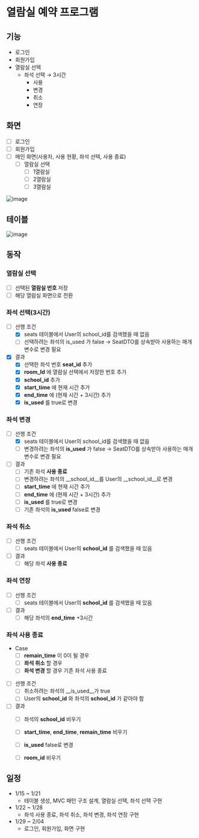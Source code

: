 # 열람실 예약 프로그램

## 기능

- 로그인
- 회원가입
- 열람실 선택
  - 좌석 선택 &rarr; 3시간
    - 사용 
    - 변경
    - 취소
    - 연장

## 화면

- [ ] 로그인
- [ ] 회원가입
- [ ] 메인 화면(사용자, 사용 현황, 좌석 선택, 사용 종료)
  - [ ] 열람실 선택
    - [ ] 1열람실
    - [ ] 2열람실
    - [ ] 3열람실
    
![image](https://github.com/dradnats1012/BCSD_Interview/assets/112807640/75241149-5100-4286-802a-834bc32e8625)


## 테이블

![image](https://github.com/dradnats1012/BCSD_Interview/assets/112807640/b8be80cd-38af-44c0-a092-a65cdfdda1c4)

## 동작 

### 열람실 선택 
  - [ ] 선택된 __열람실 번호__ 저장
  - [ ] 해당 열람실 화면으로 전환

### 좌석 선택(3시간)
  - [ ] 선행 조건
    - [x] seats 테이블에서 User의 school_id를 검색했을 때 없음
    - [ ] 선택하려는 좌석의 is_used 가 false → SeatDTO를 상속받아 사용하는 매개변수로 변경 필요

  - [x] 결과
    - [x] 선택한 좌석 번호 __seat_id__ 추가
    - [x] __room_Id__ 에 열람실 선택에서 저장한 번호 추가
    - [x] __school_id__ 추가
    - [x] __start_time__ 에 현재 시간 추가
    - [x] __end_time__ 에  (현재 시간 + 3시간) 추가
    - [x] __is_used__ 를 true로 변경
    
### 좌석 변경 
  - [ ] 선행 조건
    - [x] seats 테이블에서 User의 school_id를 검색했을 때 없음
    - [ ] 변경하려는 좌석의 __is_used__ 가 false → SeatDTO를 상속받아 사용하는 매개변수로 변경 필요
  - [ ] 결과
    - [ ] 기존 좌석 __사용 종료__
    - [ ] 변경하려는 좌석의 __school_id__를 User의 __school_id__로 변경
    - [ ] __start_time__ 에 현재 시간 추가
    - [ ] __end_time__ 에  (현재 시간 + 3시간) 추가
    - [ ] __is_used__ 를 true로 변경
    - [ ] 기존 좌석의 __is_used__ false로 변경
    
### 좌석 취소
  - [ ] 선행 조건
    - [ ] seats 테이블에서 User의 __school_id__ 를 검색했을 때 있음
  - [ ] 결과 
    - [ ] 해당 좌석 __사용 종료__
    
### 좌석 연장
  - [ ] 선행 조건
    - [ ] seats 테이블에서 User의 __school_id__ 를 검색했을 때 있음
  - [ ] 결과
    - [ ] 해당 좌석의 __end_time__ +3시간

### 좌석 사용 종료
  - Case
    - [ ] __remain_time__ 이 0이 될 경우
    - [ ] __좌석 취소__ 할 경우
    - [ ] __좌석 변경__ 할 경우 기존 좌석 사용 종료
  - [ ] 선행 조건
    - [ ] 취소하려는 좌석의 __is_used__가 true
    - [ ] User의 __school_id__ 와 좌석의 __school_id__ 가 같아야 함
  - [ ] 결과
    - [ ] 좌석의 __school_id__ 비우기
    - [ ] __start_time__, __end_time__, __remain_time__ 비우기
    - [ ] __is_used__ false로 변경
    - [ ] __room_id__ 비우기


## 일정
- 1/15 ~ 1/21
  - 테이블 생성, MVC 패턴 구조 설계, 열람실 선택, 좌석 선택 구현
- 1/22 ~ 1/28
  - 좌석 사용 종료, 좌석 취소, 좌석 변경, 좌석 연장 구현 
- 1/29 ~ 2/04
  - 로그인, 회원가입, 화면 구현
